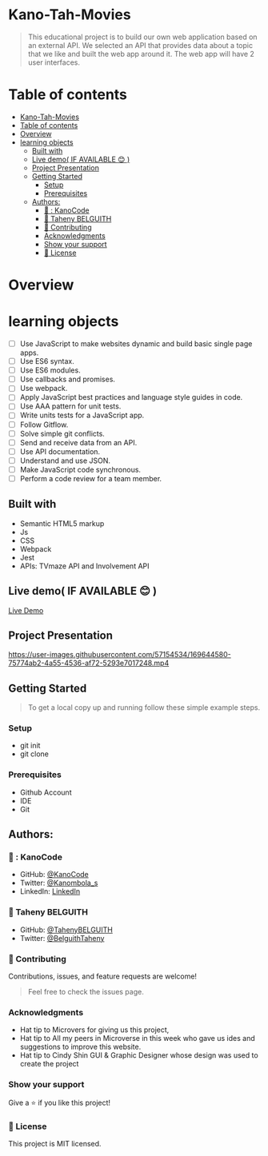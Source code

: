 # Kano-Tah-Movies
> This educational project is to build our own web application based on an external API. We selected an API that provides data about a topic that we like and built the web app around it. The web app will have 2 user interfaces.

# Table of contents
- [Kano-Tah-Movies](#kano-tah-movies)
- [Table of contents](#table-of-contents)
- [Overview](#overview)
- [learning objects](#learning-objects)
  - [Built with](#built-with)
  - [Live demo( IF AVAILABLE :blush: )](#live-demo-if-available-blush-)
  - [Project Presentation](#project-presentation)
  - [Getting Started](#getting-started)
    - [Setup](#setup)
    - [Prerequisites](#prerequisites)
  - [Authors:](#authors)
    - [👨 : KanoCode](#--kanocode)
    - [:woman: Taheny BELGUITH](#woman-taheny-belguith)
    - [:handshake: Contributing](#handshake-contributing)
    - [Acknowledgments](#acknowledgments)
    - [Show your support](#show-your-support)
    - [:memo: License](#memo-license)
# Overview

# learning objects
 - [ ] Use JavaScript to make websites dynamic and build basic single page apps.
 - [ ] Use ES6 syntax.
 - [ ] Use ES6 modules.
 - [ ] Use callbacks and promises.
 - [ ] Use webpack.
 - [ ] Apply JavaScript best practices and language style guides in code.
 - [ ] Use AAA pattern for unit tests.
 - [ ] Write units tests for a JavaScript app.
 - [ ] Follow Gitflow.
 - [ ] Solve simple git conflicts.
 - [ ] Send and receive data from an API.
 - [ ] Use API documentation.
 - [ ] Understand and use JSON.
 - [ ] Make JavaScript code synchronous.
 - [ ] Perform a code review for a team member.
## Built with
- Semantic HTML5 markup
- Js
- CSS
- Webpack
- Jest
- APIs: TVmaze API and Involvement API
## Live demo( IF AVAILABLE :blush: )
 [Live Demo](https://kanocode.github.io/Kano-Tah-Movies/dist/
)

## Project Presentation


https://user-images.githubusercontent.com/57154534/169644580-75774ab2-4a55-4536-af72-5293e7017248.mp4



## Getting Started
> To get a local copy up and running follow these simple example steps.

### Setup
- git init
- git clone [ ](https://github.com/KanoCode/Kano-Tah-Movies.git)


### Prerequisites
- Github Account
- IDE
- Git

## Authors:
### 👨 : KanoCode
- GitHub: [@KanoCode](https://github.com/KanoCode)
- Twitter: [@Kanombola_s](https://twitter.com/Kanombola_s)
- LinkedIn: [LinkedIn](https://www.linkedin.com/in/kanombola-kanombola-a38b061a4/)
### :woman: Taheny BELGUITH
- GitHub: [@TahenyBELGUITH](https://github.com/TahenyBELGUITH)
- Twitter: [@BelguithTaheny](https://twitter.com/BelguithTaheny)
### :handshake: Contributing
Contributions, issues, and feature requests are welcome!
> Feel free to check the issues page.

### Acknowledgments
- Hat tip to Microvers for giving us this project,
- Hat tip to All my peers in Microverse in this week who gave us ides and suggestions to improve this website.
- Hat tip to Cindy Shin GUI & Graphic Designer whose design was used to create the project

### Show your support
Give a :star:️ if you like this project!
### :memo: License
This project is MIT licensed.
